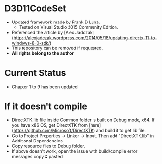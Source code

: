 # D3D11CodeSet
- Updated framework made by Frank D Luna.   
  - Tested on Visual Studio 2015 Community Edition.
- Referenced the article by [Alex Jadczak] (https://alexjadczak.wordpress.com/2014/05/18/updating-directx-11-to-windows-8-0-sdk/)
- This repository can be removed if requested.
- **All rights belong to the author**

# Current Status
- Chapter 1 to 9 has been updated

# If it doesn't compile
- DirectXTK.lib file inside Common folder is built on Debug mode, x64. If you have x86 OS, get DirectXTK from [here] (https://github.com/Microsoft/DirectXTK) and build it to get lib file.
- Go to Project Properties -> Linker -> Input. Then add "DirectXTK.lib" in Additional Dependencies
- Copy resource files to Debug folder.
- If above doesn't work, open the issue with build/compile error messages copy & pasted
